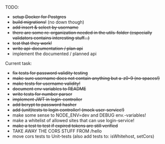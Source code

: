 TODO:

- ~~setup Docker for Postgres~~
- ~~build migrations!~~ (no down though)
- ~~add insert & select by username~~
- ~~there are some re-organization needed in the utils-folder (especially validators contains interesting stuff...)~~
- ~~test that they work!~~
- ~~write api-documentation / plan api~~
- implement the documented / planned api


Current task:
- ~~fix tests for password validity testing~~
- ~~make sure username does not contain anything but a-z0-9 (no spaces!)~~
- ~~make tests for username validity!~~
- ~~document env variables to README~~
- ~~write tests for number parser~~
- ~~implement JWT in login-controller~~
- ~~add bcrypt to password hasher~~
- ~~add (unit)tests to login controller! (mock user-service!)~~
- make some sense to NODE_ENV=dev and DEBUG env.-variables!
- make a whitelist of allowed sites that can use login-service!
- ~~make a test to test if expired tokens are still verified~~
- TAKE AWAY THE CORS STUFF FROM /hello
- move cors tests to Unit-tests (also add tests to: isWhitehost, setCors)
